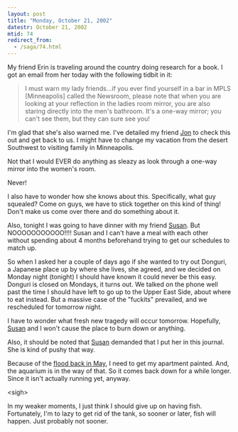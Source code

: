 ```yaml
---
layout: post
title: "Monday, October 21, 2002"
datestr: October 21, 2002
mtid: 74
redirect_from:
  - /saga/74.html
---
```


My friend Erin is traveling around the country doing research for a book. I
got an email from her today with the following tidbit in it:

> I must warn my lady friends...if you ever find yourself in a bar in MPLS
> [Minneapolis] called the Newsroom, please note that when you are looking at
> your reflection in the ladies room mirror, you are also staring directly into
> the men's bathroom. It's a one-way mirror; you can't see them, but they can
> sure see you!

I'm glad that she's also warned me. I've detailed my friend <a href="http://www.visi.com/%7Ejonskerr/">Jon</a>
to check this out and get back to us. I might have to change my vacation from
the desert Southwest to visiting family in Minneapolis.

Not that I would EVER do anything as sleazy as look through a one-way mirror
into the women's room.

Never!

I also have to wonder how she knows about this. Specifically, what guy squealed?
Come on guys, we have to stick together on this kind of thing! Don't make us
come over there and do something about it.

Also, tonight I was going to have dinner with my friend <a href="http://www.gack.com/">Susan</a>.
But NOOOOOOOOOOO!!!! Susan and I can't have a meal with each other without spending
about 4 months beforehand trying to get our schedules to match up.

So when I asked her a couple of days ago if she wanted to try out Donguri,
a Japanese place up by where she lives, she agreed, and we decided on Monday
night (tonight) I should have known it could never be this easy. Donguri is
closed on Mondays, it turns out. We talked on the phone well past the time I
should have left to go up to the Upper East Side, about where to eat instead.
But a massive case of the "fuckits" prevailed, and we rescheduled
for tomorrow night.

I have to wonder what fresh new tragedy will occur tomorrow. Hopefully, <a href="http://www.gack.com/">Susan</a>
and I won't cause the place to burn down or anything.

Also, it should be noted that <a href="http://www.gack.com/">Susan</a> demanded
that I put her in this journal. She is kind of pushy that way.

Because of the <a href="/2002/05/21/2002-05-21-128/">flood back in May</a>, I need
to get my apartment painted. And, the aquarium is in the way of that. So it
comes back down for a while longer. Since it isn't actually running yet, anyway.

&lt;sigh&gt;

In my weaker moments, I just think I should give up on having fish. Fortunately,
I'm to lazy to get rid of the tank, so sooner or later, fish will happen. Just
probably not sooner.
